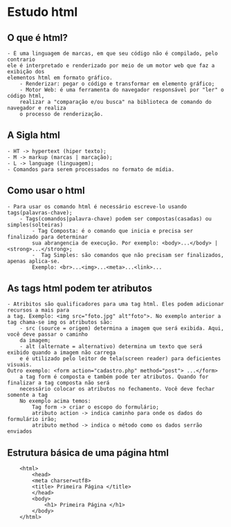 # Estudo html
## O que é html?
    - É uma linguagem de marcas, em que seu código não é compilado, pelo contrario
    ele é interpretado e renderizado por meio de um motor web que faz a exibição dos 
    elementos html em formato gráfico.
        - Renderizar: pegar o código e transformar em elemento gráfico;
        - Motor Web: é uma ferramenta do navegador responsável por "ler" o código html, 
        realizar a "comparação e/ou busca" na biblioteca de comando do navegador e realiza 
        o processo de renderização.

## A Sigla html
    - HT -> hypertext (hiper texto);
    - M -> markup (marcas | marcação);
    - L -> language (linguagem);
    - Comandos para serem processados no formato de mídia.

## Como usar o html
    - Para usar os comando html é necessário escreve-lo usando tags(palavras-chave);
        - Tags(comandos|palavra-chave) podem ser compostas(casadas) ou simples(solteiras)
            - Tag Composta: é o comando que inicia e precisa ser finalizado para determinar 
            sua abrangencia de execução. Por exemplo: <body>...</body> | <strong>...</strong>;
            -  Tag Simples: são comandos que não precisam ser finalizados, apenas aplica-se.
            Exemplo: <br>...<img>...<meta>...<link>... 

## As tags html podem ter atributos
    - Atribitos são qualificadores para uma tag html. Eles podem adicionar recursos a mais para 
    a tag. Exemplo: <img src="foto.jpg" alt"foto">. No exemplo anterior a tag chama-se img os atributos são:
        - src (source = origem) determina a imagem que será exibida. Aqui, você deve passar o caminho 
        da imagem;
        - alt (alternate = alternativo) determina um texto que será exibido quando a imagem não carrega 
        e é utilizado pelo leitor de tela(screen reader) para deficientes visuais.
    Outro exemplo: <form action="cadastro.php" method="post"> ...</form>
        a tag form é composta e também pode ter atributos. Quando for finalizar a tag composta não será 
        necessário colocar os atributos no fechamento. Você deve fechar somente a tag
        No exemplo acima temos:
            Tag form -> criar o escopo do formulário;
            atributo action -> indica caminho para onde os dados do formulário irão;
            atributo method -> indica o método como os dados serrão enviados

## Estrutura básica de uma página html

```
    <html>
        <head>
        <meta charser=utf8>
        <title> Primeira Página </title>
        </head>
        <body>
            <h1> Primeira Página </h1>
        </body>
    </html>